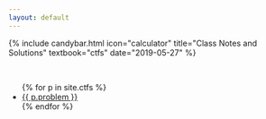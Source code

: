 ```yaml
---
layout: default
---
```


{% include candybar.html icon="calculator"
   title="Class Notes and Solutions"
   textbook="ctfs"
   date="2019-05-27"
   %}

<br/>

<p>
<ul class="list-inline">
{% for p in site.ctfs %}
<li class="list-inline-item">
<a class="btn btn-link" href="{{ p.url }}" role="button">{{ p.problem }}</a>
</li>
{% endfor %}
</ul>
</p>
